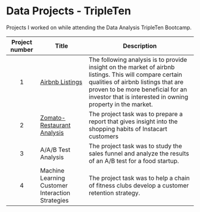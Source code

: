 # Data Projects - TripleTen
Projects I worked on while attending the Data Analysis TripleTen Bootcamp.


| Project number | Title | Description |
| :-----------: | ----------- |----------- |
| 1 | [Airbnb Listings](https://github.com/evanrorie32/Data_projects_TripleTen/blob/main/Airbnb%20Listings/README.md) | The following analysis is to provide insight on the market of airbnb listings. This will compare certain qualities of airbnb listings that are proven to be more beneficial for an investor that is interested in owning property in the market.  |
| 2 | [Zomato-Restaurant Analysis](https://github.com/zarina-perez/TripleTen_projects/tree/main/02-EDA_project) | The project task was to prepare a report that gives insight into the shopping habits of Instacart customers |
| 3 | A/A/B Test Analysis | The project task was to study the sales funnel and analyze the results of an A/B test for a food startup. |
| 4 | Machine Learning Customer Interaction Strategies | The project task was to help a chain of fitness clubs develop a customer retention strategy. |
